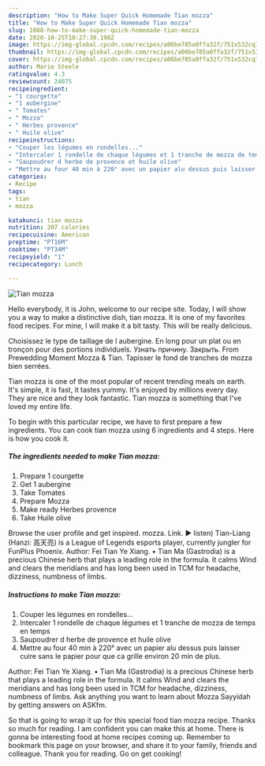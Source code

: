 ```yaml
---
description: "How to Make Super Quick Homemade Tian mozza"
title: "How to Make Super Quick Homemade Tian mozza"
slug: 1088-how-to-make-super-quick-homemade-tian-mozza
date: 2020-10-25T10:27:30.198Z
image: https://img-global.cpcdn.com/recipes/a06be785a0ffa32f/751x532cq70/tian-mozza-photo-principale-de-la-recette.jpg
thumbnail: https://img-global.cpcdn.com/recipes/a06be785a0ffa32f/751x532cq70/tian-mozza-photo-principale-de-la-recette.jpg
cover: https://img-global.cpcdn.com/recipes/a06be785a0ffa32f/751x532cq70/tian-mozza-photo-principale-de-la-recette.jpg
author: Marie Steele
ratingvalue: 4.3
reviewcount: 24075
recipeingredient:
- "1 courgette"
- "1 aubergine"
- " Tomates"
- " Mozza"
- " Herbes provence"
- " Huile olive"
recipeinstructions:
- "Couper les légumes en rondelles..."
- "Intercaler 1 rondelle de chaque légumes et 1 tranche de mozza de temps en temps"
- "Saupoudrer d herbe de provence et huile olive"
- "Mettre au four 40 min à 220° avec un papier alu dessus puis laisser cuire sans le papier pour que ca grille environ 20 min de plus."
categories:
- Recipe
tags:
- tian
- mozza

katakunci: tian mozza 
nutrition: 207 calories
recipecuisine: American
preptime: "PT16M"
cooktime: "PT34M"
recipeyield: "1"
recipecategory: Lunch

---
```



![Tian mozza](https://img-global.cpcdn.com/recipes/a06be785a0ffa32f/751x532cq70/tian-mozza-photo-principale-de-la-recette.jpg)

Hello everybody, it is John, welcome to our recipe site. Today, I will show you a way to make a distinctive dish, tian mozza. It is one of my favorites food recipes. For mine, I will make it a bit tasty. This will be really delicious.

Choisissez le type de taillage de l aubergine. En long pour un plat ou en tronçon pour des portions individuels. Узнать причину. Закрыть. From Prewedding Moment Mozza &amp; Tian. Tapisser le fond de tranches de mozza bien serrées.

Tian mozza is one of the most popular of recent trending meals on earth. It's simple, it is fast, it tastes yummy. It's enjoyed by millions every day. They are nice and they look fantastic. Tian mozza is something that I've loved my entire life.


To begin with this particular recipe, we have to first prepare a few ingredients. You can cook tian mozza using 6 ingredients and 4 steps. Here is how you cook it.

<!--inarticleads1-->

##### The ingredients needed to make Tian mozza:

1. Prepare 1 courgette
1. Get 1 aubergine
1. Take  Tomates
1. Prepare  Mozza
1. Make ready  Herbes provence
1. Take  Huile olive


Browse the user profile and get inspired. mozza. Link. ▶️ listen) Tian-Liang (Hanzi: 高天亮) is a League of Legends esports player, currently jungler for FunPlus Phoenix. Author: Fei Tian Ye Xiang. • Tian Ma (Gastrodia) is a precious Chinese herb that plays a leading role in the formula. It calms Wind and clears the meridians and has long been used in TCM for headache, dizziness, numbness of limbs. 

<!--inarticleads2-->

##### Instructions to make Tian mozza:

1. Couper les légumes en rondelles...
1. Intercaler 1 rondelle de chaque légumes et 1 tranche de mozza de temps en temps
1. Saupoudrer d herbe de provence et huile olive
1. Mettre au four 40 min à 220° avec un papier alu dessus puis laisser cuire sans le papier pour que ca grille environ 20 min de plus.


Author: Fei Tian Ye Xiang. • Tian Ma (Gastrodia) is a precious Chinese herb that plays a leading role in the formula. It calms Wind and clears the meridians and has long been used in TCM for headache, dizziness, numbness of limbs. Ask anything you want to learn about Mozza Sayyidah by getting answers on ASKfm. 

So that is going to wrap it up for this special food tian mozza recipe. Thanks so much for reading. I am confident you can make this at home. There is gonna be interesting food at home recipes coming up. Remember to bookmark this page on your browser, and share it to your family, friends and colleague. Thank you for reading. Go on get cooking!
